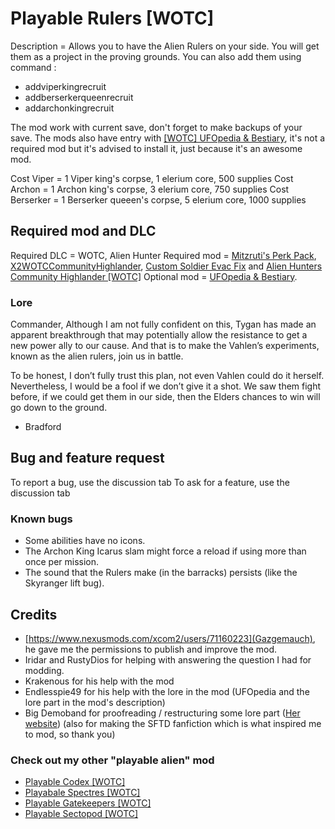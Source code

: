 # Playable Rulers [WOTC]

Description = Allows you to have the Alien Rulers on your side. You will get them as a project in the proving grounds. 
You can also add them using command : 
- addviperkingrecruit
- addberserkerqueenrecruit
- addarchonkingrecruit

The mod work with current save, don't forget to make backups of your save. The mods also have entry with [[WOTC] UFOpedia & Bestiary](https://steamcommunity.com/sharedfiles/filedetails/?id=2819129273), it's not a required mod but it's advised to install it, just because it's an awesome mod.

Cost Viper = 1 Viper king's corpse, 1 elerium core, 500 supplies
Cost Archon = 1 Archon king's corpse, 3 elerium core, 750 supplies
Cost Berserker = 1 Berserker queeen's corpse, 5 elerium core, 1000 supplies

## Required mod and DLC

Required DLC = WOTC, Alien Hunter
Required mod = [Mitzruti's Perk Pack](https://steamcommunity.com/sharedfiles/filedetails/?id=1561030099), [X2WOTCCommunityHighlander](https://steamcommunity.com/workshop/filedetails/?id=1134256495), [Custom Soldier Evac Fix](https://steamcommunity.com/sharedfiles/filedetails/?id=1124713229) and [Alien Hunters Community Highlander [WOTC]](https://steamcommunity.com/sharedfiles/filedetails/?id=2534737016)
Optional mod = [UFOpedia & Bestiary](https://steamcommunity.com/sharedfiles/filedetails/?id=2819129273).

### Lore

Commander, Although I am not fully confident on this, Tygan has made an apparent breakthrough that may potentially allow the resistance to get a new power ally to our cause. And that is to make the Vahlen’s experiments, known as the alien rulers, join us in battle.
 
To be honest, I don’t fully trust this plan, not even Vahlen could do it herself. Nevertheless, I would be a fool if we don’t give it a shot. We saw them fight before, if we could get them in our side, then the Elders chances to win will go down to the ground.
- Bradford

## Bug and feature request

To report a bug, use the discussion tab
To ask for a feature, use the discussion tab

### Known bugs

- Some abilities have no icons. 
- The Archon King Icarus slam might force a reload if using more than once per mission.
- The sound that the Rulers make (in the barracks) persists (like the Skyranger lift bug).

## Credits

- [https://www.nexusmods.com/xcom2/users/71160223](Gazgemauch), he gave me the permissions to publish and improve the mod.
- Iridar and RustyDios for helping with answering the question I had for modding.
- Krakenous for his help with the mod
- Endlesspie49 for his help with the lore in the mod (UFOpedia and the lore part in the mod's description)
- Big Demoband for proofreading / restructuring some lore part ([Her website](https://bigdemoband.carrd.co/)) (also for making the SFTD fanfiction which is what inspired me to mod, so thank you)

### Check out my other "playable alien" mod

- [Playable Codex [WOTC]](https://steamcommunity.com/sharedfiles/filedetails/?id=2827187144)
- [Playabale Spectres [WOTC]](https://steamcommunity.com/sharedfiles/filedetails/?id=2826984284)
- [Playable Gatekeepers [WOTC]](https://steamcommunity.com/sharedfiles/filedetails/?id=2827217224)
- [Playable Sectopod [WOTC]](https://steamcommunity.com/sharedfiles/itemedittext/?id=2827534840)
